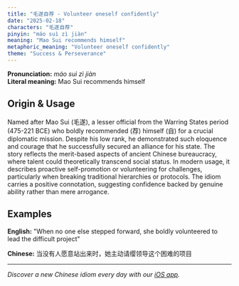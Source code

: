 ```yaml
---
title: "毛遂自荐 - Volunteer oneself confidently"
date: "2025-02-18"
characters: "毛遂自荐"
pinyin: "máo suì zì jiàn"
meaning: "Mao Sui recommends himself"
metaphoric_meaning: "Volunteer oneself confidently"
theme: "Success & Perseverance"
---
```


**Pronunciation:** *máo suì zì jiàn*  
**Literal meaning:** Mao Sui recommends himself

## Origin & Usage

Named after Mao Sui (毛遂), a lesser official from the Warring States period (475-221 BCE) who boldly recommended (荐) himself (自) for a crucial diplomatic mission. Despite his low rank, he demonstrated such eloquence and courage that he successfully secured an alliance for his state. The story reflects the merit-based aspects of ancient Chinese bureaucracy, where talent could theoretically transcend social status. In modern usage, it describes proactive self-promotion or volunteering for challenges, particularly when breaking traditional hierarchies or protocols. The idiom carries a positive connotation, suggesting confidence backed by genuine ability rather than mere arrogance.

## Examples

**English:** "When no one else stepped forward, she boldly volunteered to lead the difficult project"

**Chinese:** 当没有人愿意站出来时，她主动请缨领导这个困难的项目

---

*Discover a new Chinese idiom every day with our [iOS app](https://apps.apple.com/us/app/daily-chinese-idioms/id6670238264).*
